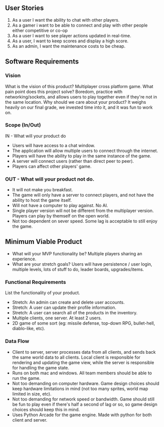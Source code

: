 ## User Stories

1. As a user I want the ability to chat with other players.
2. As a gamer i want to be able to connect and play with other people either competitive or co-op
3. As a user I want to see player actions updated in real-time.
4. As a user, I want to keep scores and display a high score. 
5. As an admin, I want the maintenance costs to be cheap.


## Software Requirements

### Vision

What is the vision of this product? Multiplayer cross platform game.
What pain point does this project solve? Boredom, practice with networking/sockets, and allows users to play together even if they're not in the same location.
Why should we care about your product? It weighs heavily on our final grade, we invested time into it, and it was fun to work on.

### Scope (In/Out)
IN - What will your product do

- Users will have access to a chat window.
- The application will allow multiple users to connect through the internet.
- Players will have the ability to play in the same instance of the game.
- A server will connect users (rather than direct peer to peer).
- Players can affect other players' game.

### OUT - What will your product not do.
- It will not make you breakfast.
- The game will only have a server to connect players, and not have the ability to host the game itself.
- Will not have a computer to play against. No AI.
- Single player version will not be different from the multiplayer version. Players can play by themself on the open world.
- Not too dependent on sever speed. Some lag is acceptable to still enjoy the game.

## Minimum Viable Product
- What will your MVP functionality be? Multiple players sharing an experience.
- What are your stretch goals? Users will have persistence / user login, multiple levels, lots of stuff to do, leader boards, upgrades/items.

### Functional Requirements
List the functionality of your product.
- Stretch: An admin can create and delete user accounts.
- Stretch: A user can update their profile information.
- Stretch: A user can search all of the products in the inventory.
- Multiple clients, one server. At least 2 users.
- 2D game of some sort (eg: missile defense, top-down RPG, bullet-hell, diablo-like, etc).

### Data Flow
- Client to server, server processes data from all clients, and sends back the same world data to all clients. Local client is responsible for rendering and updating the game view, while the server is responsible for handling the game state.
- Runs on both mac and windows. All team members should be able to run the game.
- Not too demanding on computer hardware. Game design choices should keep hardware limitations in mind (not too many sprites, world map limited in size, etc).
- Not too demanding for network speed or bandwidth. Game should still be fun to play even if there's half a second of lag or so, so game design choices should keep this in mind.
- Uses Python Arcade for the game engine. Made with python for both client and server.
